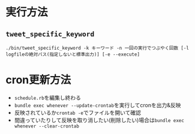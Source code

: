# 実行方法
## `tweet_specific_keyword`
`./bin/tweet_specific_keyword -k キーワード -n 一回の実行でつぶやく回数 [-l logfileの絶対パス(指定しないと標準出力)] [-e --execute]`

# cron更新方法
- `schedule.rb`を編集し終わる
- `bundle exec whenever --update-crontab`を実行してcronを出力&反映
- 反映されているか`crontab -e`でファイルを開いて確認
- 間違っていたりして反映を取り消したい(削除したい)場合は`bundle exec whenever --clear-crontab`
